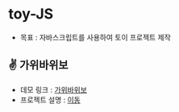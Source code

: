 # toy-JS

- 목표 : 자바스크립트를 사용하여 토이 프로젝트 제작

## ✌️ 가위바위보
- 데모 링크 : [가위바위보](https://rock-scissors-papers-yousunzoo.netlify.app/)
- 프로젝트 설명 : [이동](https://github.com/yousunzoo/toy-JS/tree/main/rock-scissors-paper)
